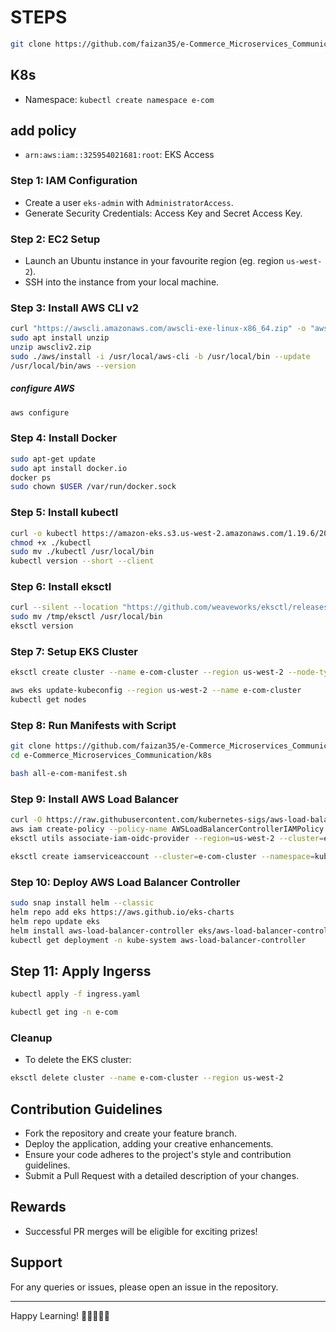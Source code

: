 # STEPS


```bash
git clone https://github.com/faizan35/e-Commerce_Microservices_Communication.git
```

## K8s

- Namespace: `kubectl create namespace e-com`


## add policy

- `arn:aws:iam::325954021681:root`: EKS Access



### Step 1: IAM Configuration
- Create a user `eks-admin` with `AdministratorAccess`.
- Generate Security Credentials: Access Key and Secret Access Key.

### Step 2: EC2 Setup
- Launch an Ubuntu instance in your favourite region (eg. region `us-west-2`).
- SSH into the instance from your local machine.

### Step 3: Install AWS CLI v2

``` bash
curl "https://awscli.amazonaws.com/awscli-exe-linux-x86_64.zip" -o "awscliv2.zip"
sudo apt install unzip
unzip awscliv2.zip
sudo ./aws/install -i /usr/local/aws-cli -b /usr/local/bin --update
/usr/local/bin/aws --version
```

##### configure AWS

``` bash
aws configure
```

### Step 4: Install Docker
``` bash
sudo apt-get update
sudo apt install docker.io
docker ps
sudo chown $USER /var/run/docker.sock
```

### Step 5: Install kubectl
``` bash
curl -o kubectl https://amazon-eks.s3.us-west-2.amazonaws.com/1.19.6/2021-01-05/bin/linux/amd64/kubectl
chmod +x ./kubectl
sudo mv ./kubectl /usr/local/bin
kubectl version --short --client
```

### Step 6: Install eksctl
``` bash
curl --silent --location "https://github.com/weaveworks/eksctl/releases/latest/download/eksctl_$(uname -s)_amd64.tar.gz" | tar xz -C /tmp
sudo mv /tmp/eksctl /usr/local/bin
eksctl version
```

### Step 7: Setup EKS Cluster

``` bash
eksctl create cluster --name e-com-cluster --region us-west-2 --node-type t2.medium --nodes-min 2 --nodes-max 2
```

``` bash
aws eks update-kubeconfig --region us-west-2 --name e-com-cluster
kubectl get nodes
```

### Step 8: Run Manifests with Script

```bash
git clone https://github.com/faizan35/e-Commerce_Microservices_Communication.git
cd e-Commerce_Microservices_Communication/k8s
```

``` bash
bash all-e-com-manifest.sh
```

### Step 9: Install AWS Load Balancer

``` bash
curl -O https://raw.githubusercontent.com/kubernetes-sigs/aws-load-balancer-controller/v2.5.4/docs/install/iam_policy.json
aws iam create-policy --policy-name AWSLoadBalancerControllerIAMPolicy --policy-document file://iam_policy.json
eksctl utils associate-iam-oidc-provider --region=us-west-2 --cluster=e-com-cluster --approve
```

```bash
eksctl create iamserviceaccount --cluster=e-com-cluster --namespace=kube-system --name=aws-load-balancer-controller --role-name AmazonEKSLoadBalancerControllerRole --attach-policy-arn=arn:aws:iam::325954021681:policy/AWSLoadBalancerControllerIAMPolicy --approve --region=us-west-2
```





### Step 10: Deploy AWS Load Balancer Controller

``` bash
sudo snap install helm --classic
helm repo add eks https://aws.github.io/eks-charts
helm repo update eks
helm install aws-load-balancer-controller eks/aws-load-balancer-controller -n kube-system --set clusterName=e-com-cluster --set serviceAccount.create=false --set serviceAccount.name=aws-load-balancer-controller
kubectl get deployment -n kube-system aws-load-balancer-controller
```

## Step 11: Apply Ingerss

``` bash
kubectl apply -f ingress.yaml
```

``` bash
kubectl get ing -n e-com
```

### Cleanup

- To delete the EKS cluster:

``` bash
eksctl delete cluster --name e-com-cluster --region us-west-2
```

## Contribution Guidelines
- Fork the repository and create your feature branch.
- Deploy the application, adding your creative enhancements.
- Ensure your code adheres to the project's style and contribution guidelines.
- Submit a Pull Request with a detailed description of your changes.

## Rewards
- Successful PR merges will be eligible for exciting prizes!

## Support
For any queries or issues, please open an issue in the repository.

---
Happy Learning! 🚀👨‍💻👩‍💻
